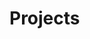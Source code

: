 # Projects

<ProjectTiles>
<ProjectTile title="Multitrack Player" description="Play multitracks in the browser" link="multitrack-player" />
<ProjectTile title="Money Manager" description="A desktop application for managing your personal finances" link="money-manager" />
<ProjectTile title="Spotify Stats" description="Insights on your Spotify playlists" link="spotify-stats" />
<ProjectTile title="Creation" description="10 track instrumental album inspired by Creation" link="creation" />
</ProjectTiles>